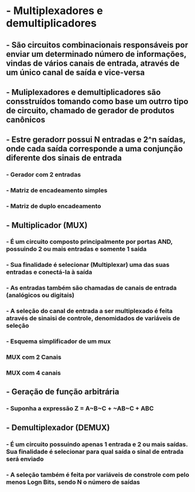 # - Multiplexadores  e demultiplicadores

## - São circuitos combinacionais responsáveis por enviar um determinado número de informações, vindas de vários canais de entrada, através de um único canal de saída e vice-versa

## - Muliplexadores e demultiplicadores são consstruídos tomando como base um outrro tipo de circuito, chamado de gerador de produtos canônicos

## - Estre geradorr possui N entradas e 2^n saídas, onde cada saída corresponde a uma conjunção diferente dos sinais de entrada

### - Gerador com 2 entradas

### - Matriz de encadeamento simples

### - Matriz de duplo encadeamento

## - Multiplicador (MUX)

### - É um circuito composto principalmente por portas AND, possuindo 2 ou mais entradas e somente 1 saída

### - Sua finalidade é selecionar (Multiplexar) uma das suas entradas e conectá-la à saída

### - As entradas também são chamadas de canais de entrada (analógicos  ou digitais)

### - A seleção do canal de entrada a ser multiplexado é feita através de sinaisi de controle, denomidados de variáveis de seleção

### - Esquema simplificador de um mux

### MUX com 2 Canais

### MUX com 4 canais

## - Geração de função arbitrária

### - Suponha a expressão Z = A~B~C + ~AB~C + ABC

## - Demultiplexador (DEMUX)

### - É um circuito possuindo apenas 1 entrada e 2 ou mais saídas. Sua finalidade é selecionar para qual saída o sinal de entrada será enviado

### - A seleção também é feita por variáveis de constrole com pelo menos Logn Bits, sendo N o número de saídas

